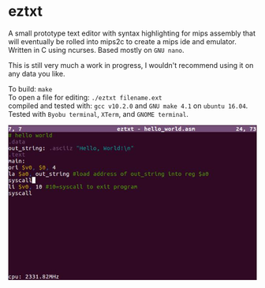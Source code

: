 # eztxt  
A small prototype text editor with syntax highlighting for mips assembly that will eventually be rolled into mips2c to create a mips ide and emulator.    
Written in C using ncurses. Based mostly on `GNU nano`.  
  
This is still very much a work in progress, I wouldn't recommend using it on any data you like.  
  
To build: `make`  
To open a file for editing: `./eztxt filename.ext`  
compiled and tested with: `gcc v10.2.0` and `GNU make 4.1` on `ubuntu 16.04`. Tested with `Byobu terminal`, `XTerm`, and `GNOME terminal`.

<p align="center">
  <img src="https://github.com/tylerweston/eztxt/blob/main/eztxtscreenshot.jpg?raw=true" />
</p>
